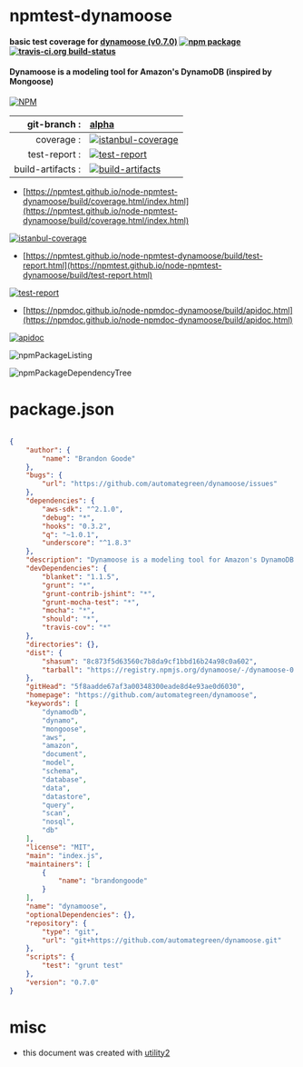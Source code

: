 # npmtest-dynamoose

#### basic test coverage for  [dynamoose (v0.7.0)](https://github.com/automategreen/dynamoose)  [![npm package](https://img.shields.io/npm/v/npmtest-dynamoose.svg?style=flat-square)](https://www.npmjs.org/package/npmtest-dynamoose) [![travis-ci.org build-status](https://api.travis-ci.org/npmtest/node-npmtest-dynamoose.svg)](https://travis-ci.org/npmtest/node-npmtest-dynamoose)

#### Dynamoose is a modeling tool for Amazon's DynamoDB (inspired by Mongoose)

[![NPM](https://nodei.co/npm/dynamoose.png?downloads=true&downloadRank=true&stars=true)](https://www.npmjs.com/package/dynamoose)

| git-branch : | [alpha](https://github.com/npmtest/node-npmtest-dynamoose/tree/alpha)|
|--:|:--|
| coverage : | [![istanbul-coverage](https://npmtest.github.io/node-npmtest-dynamoose/build/coverage.badge.svg)](https://npmtest.github.io/node-npmtest-dynamoose/build/coverage.html/index.html)|
| test-report : | [![test-report](https://npmtest.github.io/node-npmtest-dynamoose/build/test-report.badge.svg)](https://npmtest.github.io/node-npmtest-dynamoose/build/test-report.html)|
| build-artifacts : | [![build-artifacts](https://npmtest.github.io/node-npmtest-dynamoose/glyphicons_144_folder_open.png)](https://github.com/npmtest/node-npmtest-dynamoose/tree/gh-pages/build)|

- [https://npmtest.github.io/node-npmtest-dynamoose/build/coverage.html/index.html](https://npmtest.github.io/node-npmtest-dynamoose/build/coverage.html/index.html)

[![istanbul-coverage](https://npmtest.github.io/node-npmtest-dynamoose/build/screenCapture.buildCi.browser.%252Ftmp%252Fbuild%252Fcoverage.lib.html.png)](https://npmtest.github.io/node-npmtest-dynamoose/build/coverage.html/index.html)

- [https://npmtest.github.io/node-npmtest-dynamoose/build/test-report.html](https://npmtest.github.io/node-npmtest-dynamoose/build/test-report.html)

[![test-report](https://npmtest.github.io/node-npmtest-dynamoose/build/screenCapture.buildCi.browser.%252Ftmp%252Fbuild%252Ftest-report.html.png)](https://npmtest.github.io/node-npmtest-dynamoose/build/test-report.html)

- [https://npmdoc.github.io/node-npmdoc-dynamoose/build/apidoc.html](https://npmdoc.github.io/node-npmdoc-dynamoose/build/apidoc.html)

[![apidoc](https://npmdoc.github.io/node-npmdoc-dynamoose/build/screenCapture.buildCi.browser.%252Ftmp%252Fbuild%252Fapidoc.html.png)](https://npmdoc.github.io/node-npmdoc-dynamoose/build/apidoc.html)

![npmPackageListing](https://npmtest.github.io/node-npmtest-dynamoose/build/screenCapture.npmPackageListing.svg)

![npmPackageDependencyTree](https://npmtest.github.io/node-npmtest-dynamoose/build/screenCapture.npmPackageDependencyTree.svg)



# package.json

```json

{
    "author": {
        "name": "Brandon Goode"
    },
    "bugs": {
        "url": "https://github.com/automategreen/dynamoose/issues"
    },
    "dependencies": {
        "aws-sdk": "^2.1.0",
        "debug": "*",
        "hooks": "0.3.2",
        "q": "~1.0.1",
        "underscore": "^1.8.3"
    },
    "description": "Dynamoose is a modeling tool for Amazon's DynamoDB (inspired by Mongoose)",
    "devDependencies": {
        "blanket": "1.1.5",
        "grunt": "*",
        "grunt-contrib-jshint": "*",
        "grunt-mocha-test": "*",
        "mocha": "*",
        "should": "*",
        "travis-cov": "*"
    },
    "directories": {},
    "dist": {
        "shasum": "8c873f5d63560c7b8da9cf1bbd16b24a98c0a602",
        "tarball": "https://registry.npmjs.org/dynamoose/-/dynamoose-0.7.0.tgz"
    },
    "gitHead": "5f8aadde67af3a00348300eade8d4e93ae0d6030",
    "homepage": "https://github.com/automategreen/dynamoose",
    "keywords": [
        "dynamodb",
        "dynamo",
        "mongoose",
        "aws",
        "amazon",
        "document",
        "model",
        "schema",
        "database",
        "data",
        "datastore",
        "query",
        "scan",
        "nosql",
        "db"
    ],
    "license": "MIT",
    "main": "index.js",
    "maintainers": [
        {
            "name": "brandongoode"
        }
    ],
    "name": "dynamoose",
    "optionalDependencies": {},
    "repository": {
        "type": "git",
        "url": "git+https://github.com/automategreen/dynamoose.git"
    },
    "scripts": {
        "test": "grunt test"
    },
    "version": "0.7.0"
}
```



# misc
- this document was created with [utility2](https://github.com/kaizhu256/node-utility2)
